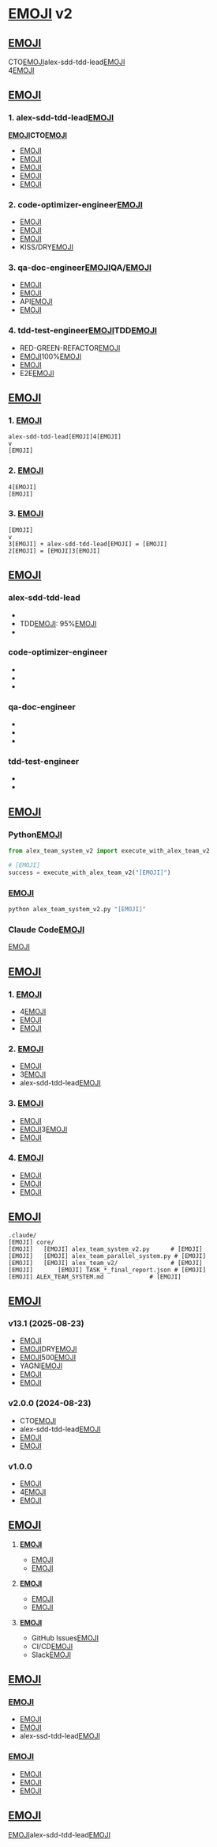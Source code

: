 # [EMOJI] v2

## [EMOJI]
CTO[EMOJI]alex-sdd-tdd-lead[EMOJI]  
4[EMOJI]

## [EMOJI]

### 1. alex-sdd-tdd-lead[EMOJI]
**[EMOJI]CTO[EMOJI]**
- [EMOJI]
- [EMOJI]
- [EMOJI]
- [EMOJI]
- [EMOJI]

### 2. code-optimizer-engineer[EMOJI]
- [EMOJI]
- [EMOJI]
- [EMOJI]
- KISS/DRY[EMOJI]

### 3. qa-doc-engineer[EMOJI]QA/[EMOJI]
- [EMOJI]
- [EMOJI]
- API[EMOJI]
- [EMOJI]

### 4. tdd-test-engineer[EMOJI]TDD[EMOJI]
- RED-GREEN-REFACTOR[EMOJI]
- [EMOJI]100%[EMOJI]
- [EMOJI]
- E2E[EMOJI]

## [EMOJI]

### 1. [EMOJI]
```
alex-sdd-tdd-lead[EMOJI]4[EMOJI]
v
[EMOJI]
```

### 2. [EMOJI]
```
4[EMOJI]
[EMOJI]
```

### 3. [EMOJI]
```
[EMOJI]
v
3[EMOJI] + alex-sdd-tdd-lead[EMOJI] = [EMOJI]
2[EMOJI] = [EMOJI]3[EMOJI]
```

## [EMOJI]

### alex-sdd-tdd-lead
- [EMOJI]: 95%[EMOJI]
- TDD[EMOJI]: 95%[EMOJI]
- [EMOJI]: 90%[EMOJI]

### code-optimizer-engineer
- [EMOJI]: 15%[EMOJI]
- [EMOJI]: 10%[EMOJI]
- [EMOJI]: 85%[EMOJI]

### qa-doc-engineer
- [EMOJI]: 90%[EMOJI]
- [EMOJI]: 90%[EMOJI]
- [EMOJI]: 0.5[EMOJI]

### tdd-test-engineer
- [EMOJI]: 95%[EMOJI]
- [EMOJI]: 98%[EMOJI]

## [EMOJI]

### Python[EMOJI]
```python
from alex_team_system_v2 import execute_with_alex_team_v2

# [EMOJI]
success = execute_with_alex_team_v2("[EMOJI]")
```

### [EMOJI]
```bash
python alex_team_system_v2.py "[EMOJI]"
```

### Claude Code[EMOJI]
[EMOJI]

## [EMOJI]

### 1. [EMOJI]
- 4[EMOJI]
- [EMOJI]
- [EMOJI]

### 2. [EMOJI]
- [EMOJI]
- 3[EMOJI]
- alex-sdd-tdd-lead[EMOJI]

### 3. [EMOJI]
- [EMOJI]
- [EMOJI]3[EMOJI]
- [EMOJI]

### 4. [EMOJI]
- [EMOJI]
- [EMOJI]
- [EMOJI]

## [EMOJI]

```
.claude/
[EMOJI] core/
[EMOJI]   [EMOJI] alex_team_system_v2.py      # [EMOJI]
[EMOJI]   [EMOJI] alex_team_parallel_system.py # [EMOJI]
[EMOJI]   [EMOJI] alex_team_v2/               # [EMOJI]
[EMOJI]       [EMOJI] TASK_*_final_report.json # [EMOJI]
[EMOJI] ALEX_TEAM_SYSTEM.md             # [EMOJI]
```

## [EMOJI]

### v13.1 (2025-08-23)
- [EMOJI]
- [EMOJI]DRY[EMOJI]
- [EMOJI]500[EMOJI]
- YAGNI[EMOJI]
- [EMOJI]
- [EMOJI]

### v2.0.0 (2024-08-23)
- CTO[EMOJI]
- alex-sdd-tdd-lead[EMOJI]
- [EMOJI]
- [EMOJI]

### v1.0.0
- [EMOJI]
- 4[EMOJI]
- [EMOJI]

## [EMOJI]

1. **[EMOJI]**
   - [EMOJI]
   - [EMOJI]

2. **[EMOJI]**
   - [EMOJI]
   - [EMOJI]

3. **[EMOJI]**
   - GitHub Issues[EMOJI]
   - CI/CD[EMOJI]
   - Slack[EMOJI]

## [EMOJI]

### [EMOJI]
- [EMOJI]
- [EMOJI]
- alex-ssd-tdd-lead[EMOJI]

### [EMOJI]
- [EMOJI]
- [EMOJI]
- [EMOJI]

## [EMOJI]
[EMOJI]alex-sdd-tdd-lead[EMOJI]